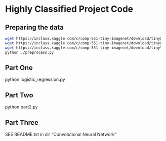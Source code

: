 # Highly Classified Project Code

## Preparing the data

```bash
wget https://inclass.kaggle.com/c/comp-551-tiny-imagenet/download/tinyX.npy
wget https://inclass.kaggle.com/c/comp-551-tiny-imagenet/download/tinyX_test.npy
wget https://inclass.kaggle.com/c/comp-551-tiny-imagenet/download/tinyY.npy
python ./preprocess.py
```

## Part One

python logistic_regression.py

## Part Two

python part2.py

## Part Three

SEE README.txt in dir "Convolutional Neural Network"
